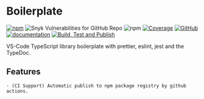 # Boilerplate

[![npm](https://img.shields.io/npm/v/vscode-typescript-library-boilerplate)](https://www.npmjs.com/package/vscode-typescript-library-boilerplate)
![Snyk Vulnerabilities for GitHub Repo](https://img.shields.io/snyk/vulnerabilities/github/vhidvz/vscode-typescript-library-boilerplate)
![npm](https://img.shields.io/npm/dm/vscode-typescript-library-boilerplate)
[![Coverage](https://raw.githubusercontent.com/vhidvz/vscode-typescript-library-boilerplate/main/coverage-badge.svg)](https://htmlpreview.github.io/?https://github.com/vhidvz/vscode-typescript-library-boilerplate/blob/main/docs/coverage/lcov-report/index.html)
[![GitHub](https://img.shields.io/github/license/vhidvz/vscode-typescript-library-boilerplate?style=flat)](https://github.com/vhidvz/vscode-typescript-library-boilerplate/blob/master/LICENSE)
[![documentation](https://img.shields.io/badge/documentation-click_to_read-c27cf4)](https://vhidvz.github.io/vscode-typescript-library-boilerplate/)
[![Build, Test and Publish](https://github.com/vhidvz/vscode-typescript-library-boilerplate/actions/workflows/npm-ci.yml/badge.svg)](https://github.com/vhidvz/vscode-typescript-library-boilerplate/actions/workflows/npm-ci.yml)

VS-Code TypeScript library boilerplate with prettier, eslint, jest and the TypeDoc.

## Features

    - (CI Support) Automatic publish to npm package registry by github actions.
